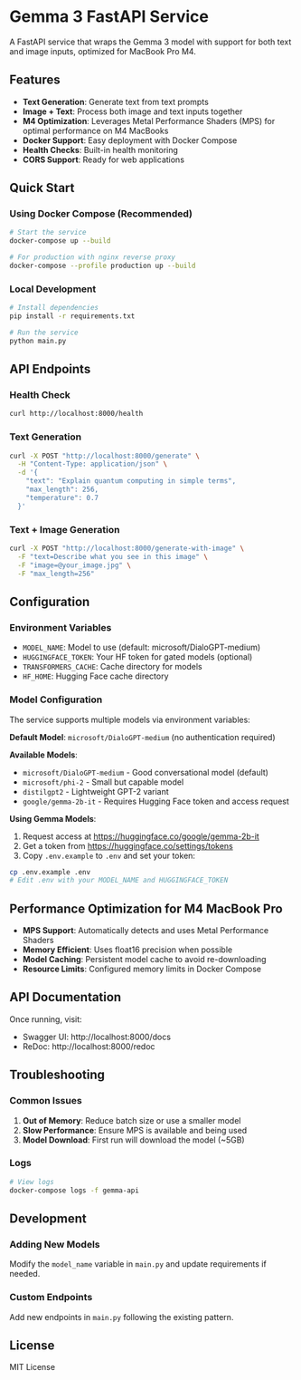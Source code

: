 # Gemma 3 FastAPI Service

A FastAPI service that wraps the Gemma 3 model with support for both text and image inputs, optimized for MacBook Pro M4.

## Features

- **Text Generation**: Generate text from text prompts
- **Image + Text**: Process both image and text inputs together
- **M4 Optimization**: Leverages Metal Performance Shaders (MPS) for optimal performance on M4 MacBooks
- **Docker Support**: Easy deployment with Docker Compose
- **Health Checks**: Built-in health monitoring
- **CORS Support**: Ready for web applications

## Quick Start

### Using Docker Compose (Recommended)

```bash
# Start the service
docker-compose up --build

# For production with nginx reverse proxy
docker-compose --profile production up --build
```

### Local Development

```bash
# Install dependencies
pip install -r requirements.txt

# Run the service
python main.py
```

## API Endpoints

### Health Check
```bash
curl http://localhost:8000/health
```

### Text Generation
```bash
curl -X POST "http://localhost:8000/generate" \
  -H "Content-Type: application/json" \
  -d '{
    "text": "Explain quantum computing in simple terms",
    "max_length": 256,
    "temperature": 0.7
  }'
```

### Text + Image Generation
```bash
curl -X POST "http://localhost:8000/generate-with-image" \
  -F "text=Describe what you see in this image" \
  -F "image=@your_image.jpg" \
  -F "max_length=256"
```

## Configuration

### Environment Variables
- `MODEL_NAME`: Model to use (default: microsoft/DialoGPT-medium)
- `HUGGINGFACE_TOKEN`: Your HF token for gated models (optional)
- `TRANSFORMERS_CACHE`: Cache directory for models
- `HF_HOME`: Hugging Face cache directory

### Model Configuration

The service supports multiple models via environment variables:

**Default Model**: `microsoft/DialoGPT-medium` (no authentication required)

**Available Models**:
- `microsoft/DialoGPT-medium` - Good conversational model (default)
- `microsoft/phi-2` - Small but capable model  
- `distilgpt2` - Lightweight GPT-2 variant
- `google/gemma-2b-it` - Requires Hugging Face token and access request

**Using Gemma Models**:
1. Request access at https://huggingface.co/google/gemma-2b-it
2. Get a token from https://huggingface.co/settings/tokens
3. Copy `.env.example` to `.env` and set your token:
```bash
cp .env.example .env
# Edit .env with your MODEL_NAME and HUGGINGFACE_TOKEN
```

## Performance Optimization for M4 MacBook Pro

- **MPS Support**: Automatically detects and uses Metal Performance Shaders
- **Memory Efficient**: Uses float16 precision when possible
- **Model Caching**: Persistent model cache to avoid re-downloading
- **Resource Limits**: Configured memory limits in Docker Compose

## API Documentation

Once running, visit:
- Swagger UI: http://localhost:8000/docs
- ReDoc: http://localhost:8000/redoc

## Troubleshooting

### Common Issues

1. **Out of Memory**: Reduce batch size or use a smaller model
2. **Slow Performance**: Ensure MPS is available and being used
3. **Model Download**: First run will download the model (~5GB)

### Logs
```bash
# View logs
docker-compose logs -f gemma-api
```

## Development

### Adding New Models
Modify the `model_name` variable in `main.py` and update requirements if needed.

### Custom Endpoints
Add new endpoints in `main.py` following the existing pattern.

## License

MIT License